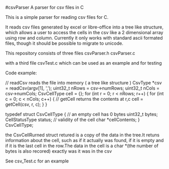 #csvParser
A parser for csv files in C

This is a simple parser for reading csv files for C.

It reads csv files generated by excel or libre-office into a tree like structure,
which allows a user to access the cells in the csv like a 2 dimensional array
using row and column. Currently it only works with standard ascii formated files,
though it should be possible to migrate to unicode.

This repository consists of three files
csvParser.h
csvParser.c

with a third file csvTest.c which can be used as an example and for testing

Code example:

// readCsv reads the file into memory ( a tree like structure )
CsvType *csv = readCsv(argv[1], ',');
uint32_t nRows = csv->numRows;
uint32_t nCols = csv->numCols;
CsvCellType cell = {};
for (int r = 0; r < nRows; r++) {
  for (int c = 0; c < nCols; c++) {
    // getCell returns the contents at r,c
    cell = getCell(csv, r, c);
  }
}

typedef struct CsvCellType {
  // an empty cell has 0 bytes
  uint32_t bytes;
  CellStatusType status; // validity of the cell
  char *cellContents;
} CsvCellType;

the CsvCellRurned struct retured is a copy of the data in the tree.It
    retuns information about the cell,
    such as if it actually was found,
    if it is empty and if it is the last cell in the row.The
            data in the cell is a char *(the number of bytes is also recored)
                exactly was it was in the csv

See csv_Test.c for an example 
